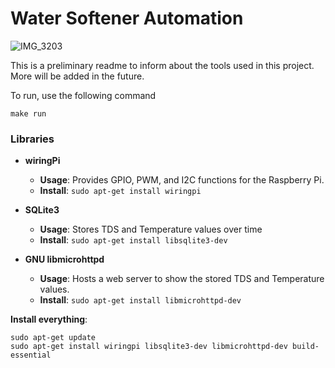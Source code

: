 # Water Softener Automation

![IMG_3203](https://github.com/user-attachments/assets/474e1317-a1d6-4cd5-8152-395b3d486294)

This is a preliminary readme to inform about the tools used in this project. More will be added in the future.

To run, use the following command
```
make run
```

### Libraries

- **wiringPi**
  - **Usage**: Provides GPIO, PWM, and I2C functions for the Raspberry Pi.
  - **Install**: `sudo apt-get install wiringpi`

- **SQLite3**
  - **Usage**: Stores TDS and Temperature values over time
  - **Install**: `sudo apt-get install libsqlite3-dev`

- **GNU libmicrohttpd**
  - **Usage**: Hosts a web server to show the stored TDS and Temperature values.
  - **Install**: `sudo apt-get install libmicrohttpd-dev`

**Install everything**:
```
sudo apt-get update
sudo apt-get install wiringpi libsqlite3-dev libmicrohttpd-dev build-essential
```
